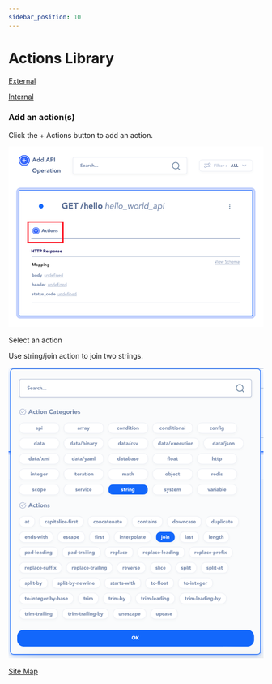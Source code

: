 ```yaml
---
sidebar_position: 10
---
```

# Actions Library

[External](External)

[Internal](Internal)

### Add an action(s)

Click the + Actions button to add an action.

![Action HightLight](action_highlight.png)

Select an action

Use string/join action to join two strings.

![Action Modal](action_modal.png)

[Site Map](../https://www.notion.so/Site-Map-16e9115ac8e947f5bf2c9dc1318ff912)